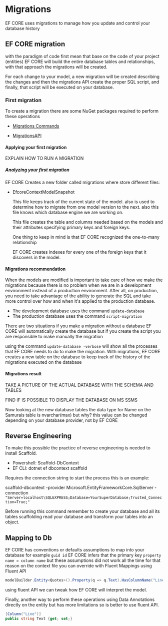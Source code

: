 # Migrations

EF CORE uses migrations to manage how you update and control your database history

## EF CORE migration

with the paradigm of code first mean that base on the code of your project (entities) EF CORE will build the entire database tables and relationships, with that approach the migrations will be created.

For each change to your model, a new migration will be created describing the changes and then the migrations API create the proper SQL script, and finally, that script will be executed on your database.

### First migration

To create a migration there are some NuGet packages required to perform these operations 

* [Migrations Commands](https://www.nuget.org/packages/Microsoft.EntityFrameworkCore.Tools)

* [MigrationsAPI](https://www.nuget.org/packages/Microsoft.EntityFrameworkCore.Design)


#### Applying your first migration

EXPLAIN HOW TO RUN A MIGRATION

##### Analyzing your first migration 

EF CORE Creates a new folder called migrations where store different files: 

* EfcoreContextModelSnapshot 

    This file keeps track of the current state of the model. also is used to determine how to migrate from one model version to the next. also this file knows which database engine we are working on.

    This file creates the table and columns needed based on the models and their attributes specifying primary keys and foreign keys.

    One thing to keep in mind is that EF CORE recognized the one-to-many relationship

    EF CORE creates indexes for every one of the foreign keys that it discovers in the model.

#### Migrations recommendation

When the models are modified is important to take care of how we make the migrations because there is no problem when we are in a development environment instead of a production environment. After all, on production, you need to take advantage of the ability to generate the SQL and take more control over how and when it's applied to the production database.

* The development database uses the command `update-database`
* The production database uses the command `script-migration`

There are two situations if you make a migration without a database EF CORE will automatically create the database but if you create the script you are responsible to make manually the migration

using the command `update-database -verbose` will show all the processes that EF CORE needs to do to make the migration. With migrations, EF CORE creates a new table on the database to keep track of the history of the migrations executed on the database

#### Migrations result

TAKE A PICTURE OF THE ACTUAL DATABASE WITH THE SCHEMA AND TABLES

FIND IF IS POSSIBLE TO DISPLAY THE DATABASE ON MS SSMS 

Now looking at the new database tables the data type for Name on the Samurais table is nvarchar(max) but why? this value can be changed depending on your database provider, not by EF CORE

## Reverse Engineering

To make this possible the practice of reverse engineering is needed to install Scaffold.

* Powershell: Scaffold-DbContext
* EF CLI: dotnet ef dbcontext scaffold

Requires the connection string to start the process this is an example:

scaffold-dbcontext -provider Microsoft.EntityFrameworkCore.SqlServer -connection `"Server=localhost\SQLEXPRESS;Database=YourSuperDatabase;Trusted_Connection=True;"`

Before running this command remember to create your database and all its tables scaffolding read your database and transform your tables into an object.

## Mapping to Db

EF CORE has conventions or defaults assumptions to map into your database for example `guid id` EF CORE infers that the primary key `property name = column name` but these assumptions did not work all the time for that reason on the context file you can override with Fluent Mappings using Fluent API

```csharp
modelBuilder.Entity<Quotes>().Property(q => q.Text).HasColumnName("Line");
```

using fluent API we can tweak how EF CORE will interpret the model.

Finally, another way to perform these operations using Data Annotations directly on the entity but has more limitations so is better to use fluent API.

```csharp
[Column("Line")]
public string Text {get; set;}
```
